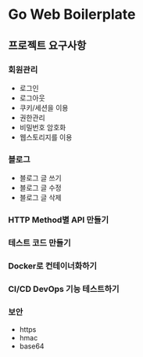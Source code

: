 # Go Web Boilerplate

## 프로젝트 요구사항

### 회원관리

- 로그인
- 로그아웃
- 쿠키/세션을 이용
- 권한관리
- 비밀번호 암호화
- 웹스토리지를 이용

### 블로그

- 블로그 글 쓰기
- 블로그 글 수정
- 블로그 글 삭제

### HTTP Method별 API 만들기

### 테스트 코드 만들기

### Docker로 컨테이너화하기

### CI/CD DevOps 기능 테스트하기

### 보안

- https
- hmac
- base64
